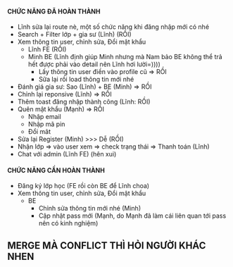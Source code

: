 #### CHỨC NĂNG ĐÃ HOÀN THÀNH
- Lĩnh sửa lại route nè, một số chức năng khi đăng nhập mới có nhé
- Search + Filter lớp + gia sư (Lĩnh) (RỒI)
- Xem thông tin user, chỉnh sửa, Đổi mật khẩu
  + Lĩnh FE (RỒI)
  + Minh BE (Lĩnh định giúp Minh nhưng mà Nam bảo BE không thể trả hết được phải vào detail nên Lĩnh hơi lười=))))
    + Lấy thông tin user điền vào profile cũ => RỒI
    + Sữa lại rồi load thông tin mới nhé
- Đánh giá gia sư: Sao (Lĩnh) + BE (Minh)  => RỒI
- Chỉnh lại reponsive (Lĩnh) => RỒI
- Thêm toast đăng nhập thành công (Lĩnh: RỒI)
- Quên mật khẩu (Mạnh) => RỒI
  + Nhập email
  + Nhập mã pin
  + Đổi mât
- Sửa lại Register (Minh) >>> Dễ (RỒI)
- Nhận lớp => vào user xem => check trạng thái => Thanh toán (Lĩnh)
- Chat với admin (Lĩnh FE) (hên xui)
#### CHỨC NĂNG CẦN HOÀN THÀNH
- Đăng ký lớp học (FE rồi còn BE để Lĩnh choa)
- Xem thông tin user, chỉnh sửa, Đổi mật khẩu
  + BE
    + Chỉnh sửa thông tin mới nhé (Minh)
    + Cập nhật pass mới (Mạnh, do Mạnh đã làm cái liên quan tới pass nên có kinh nghiệm)
   
## MERGE MÀ CONFLICT THÌ HỎI NGƯỜI KHÁC NHEN
